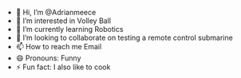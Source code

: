 - 👋 Hi, I’m @Adrianmeece
- 👀 I’m interested in Volley Ball
- 🌱 I’m currently learning Robotics
- 💞️ I’m looking to collaborate on testing a remote control submarine
- 📫 How to reach me Email
- 😄 Pronouns: Funny
- ⚡ Fun fact: I also like to cook

<!---
Adrianmeece/Adrianmeece is a ✨ special ✨ repository because its `README.md` (this file) appears on your GitHub profile.
You can click the Preview link to take a look at your changes.
--->
